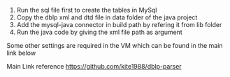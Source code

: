 

1. Run the sql file first to create the tables in MySql
2. Copy the dblp xml and dtd file in data folder of the java project
3. Add the mysql-java connector in build path by refering it from lib folder 
3. Run the java code by giving the xml file path as argument

Some other settings are required in the VM which can be found in the 
main link below

Main Link reference
https://github.com/kite1988/dblp-parser
